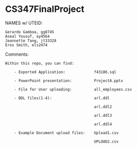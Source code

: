 # CS347FinalProject

NAMES w/ UTEID:

	Gerardo Gamboa, gg8745
	Aseal Yousuf, ay4564
	Jeannette Tang, jt33328
	Eros Smith, els2474


Comments:

	Within this repo, you can find:

		- Exported Application: 			f43186.sql

		- PowerPoint presentation: 			ProjectA.pptx

		- File for User uploading: 			all_employees.csv

		- DDL files(1-4):					arl.ddl

											arl.ddl2

											arl.ddl3

											arl.ddl4

		- Example Document upload files: 	Upload1.csv

											UPLOAD2.csv
		

